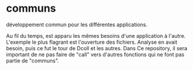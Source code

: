 # communs
développement commun pour les différentes applications.

Au fil du temps, est apparu les mêmes besoins d'une application à l'autre. L'exemple le plus flagrant est l'ouverture des fichiers. Analyse en avait besoin, puis ce fut le tour de Dcoll et les autres.
Dans Ce repository, il sera important de ne pas faire de "call" vers d'autres fonctions qui ne font pas partie de "communs".
